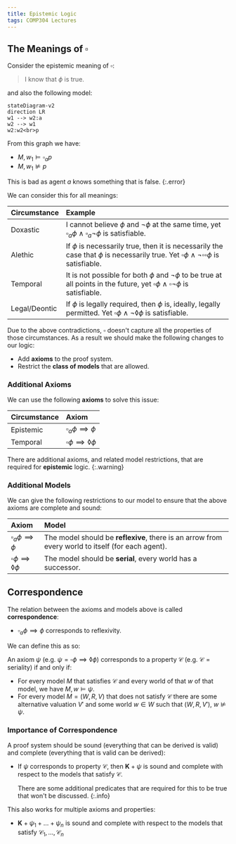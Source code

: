 ```yaml
---
title: Epistemic Logic
tags: COMP304 Lectures
---
```

## The Meanings of $\square$

Consider the epistemic meaning of $\square$:

> I know that $\phi$ is true.

and also the following model:

```mermaid
stateDiagram-v2
direction LR
w1 --> w2:a
w2 --> w1
w2:w2<br>p
```

From this graph we have:

* $M,w_1\vDash \square_ap$
* $M,w_1\nvDash p$

This is bad as agent $a$ knows something that is false.
{:.error}

We can consider this for all meanings:

| Circumstance | Example |
| :-- | :-- |
| Doxastic | I cannot believe $\phi$ and $\neg\phi$ at the same time, yet $\square_a\phi\wedge\square_a\neg\phi$ is satisfiable. |
| Alethic | If $\phi$ is necessarily true, then it is necessarily the case that $\phi$ is necessarily true. Yet $\square\phi\wedge\neg\square\square\phi$ is satisfiable. |
| Temporal | It is not possible for both $\phi$ and $\neg\phi$ to be true at all points in the future, yet $\square\phi\wedge\square\neg\phi$ is satisfiable. |
| Legal/Deontic | If $\phi$ is legally required, then $\phi$ is, ideally, legally permitted. Yet $\square\phi\wedge\neg\lozenge\phi$ is satisfiable. |


Due to the above contradictions, $\square$ doesn't capture all the properties of those circumstances. As a result we should make the following changes to our logic:

* Add **axioms** to the proof system.
* Restrict the **class of models** that are allowed.

### Additional Axioms

We can use the following **axioms** to solve this issue:

| Circumstance | Axiom |
| :-- | :-- |
| Epistemic | $\square_a\phi\implies\phi$ |
| Temporal | $\square\phi\implies\lozenge\phi$ |

There are additional axioms, and related model restrictions, that are required for **epistemic** logic.
{:.warning}

### Additional Models

We can give the following restrictions to our model to ensure that the above axioms are complete and sound:

| Axiom | Model |
| :-- | :-- |
| $\square_a\phi\implies\phi$ | The model should be **reflexive**, there is an arrow from every world to itself (for each agent). |
| $\square\phi\implies\lozenge\phi$ | The model should be **serial**, every world has a successor.

## Correspondence
The relation between the axioms and models above is called **correspondence**:

* $\square_a\phi\implies\phi$ corresponds to reflexivity.

We can define this as so:

An axiom $\psi$ (e.g. $\psi=\square\phi\implies\lozenge\phi$) corresponds to a property $\mathcal C$ (e.g. $\mathcal C=\text{seriality}$) if and only if:

* For every model $M$ that satisfies $\mathcal C$ and every world of that $w$ of that model, we have $M,w\vDash\psi$.
* For every model $M=(W,R,V)$ that does not satisfy $\mathcal C$ there are some alternative valuation $V'$ and some world $w\in W$ such that $(W,R,V')$, $w\nvDash\psi$.

### Importance of Correspondence
A proof system should be sound (everything that can be derived is valid) and complete (everything that is valid can be derived):

* If $\psi$ corresponds to property $\mathcal C$, then $\mathbf K+\psi$ is sound and complete with respect to the models that satisfy $\mathcal C$.
	
	There are some additional predicates that are required for this to be true that won't be discussed.
	{:.info}

This also works for multiple axioms and properties:

* $\mathbf K +\psi_1+\ldots+\psi_n$ is sound and complete with respect to the models that satisfy $\mathcal C_1,\ldots,\mathcal C_n$